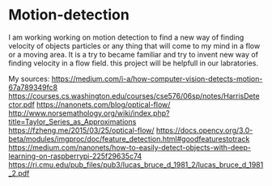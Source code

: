 # Motion-detection
I am working working on motion detection to find a new way of finding velocity of objects particles or any thing that will come to my mind in a flow or a moving area. It is a try to became familiar and try to invent new way of finding velocity in a flow field. this project will be helpfull in our labratories.

My sources:
https://medium.com/i-a/how-computer-vision-detects-motion-67a789349fc8
https://courses.cs.washington.edu/courses/cse576/06sp/notes/HarrisDetector.pdf
https://nanonets.com/blog/optical-flow/
http://www.norsemathology.org/wiki/index.php?title=Taylor_Series_as_Approximations
https://fzheng.me/2015/03/25/optical-flow/
https://docs.opencv.org/3.0-beta/modules/imgproc/doc/feature_detection.html#goodfeaturestotrack
https://medium.com/nanonets/how-to-easily-detect-objects-with-deep-learning-on-raspberrypi-225f29635c74
https://ri.cmu.edu/pub_files/pub3/lucas_bruce_d_1981_2/lucas_bruce_d_1981_2.pdf
